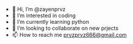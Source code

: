 - 👋 Hi, I’m @zayenprvz
- 👀 I’m interested in coding
- 🌱 I’m currently learning python
- 💞️ I’m looking to collaborate on new prjects
- 📫 How to reach me prvzprvz666@gmail.com

<!---prvzprvz666@gmail.com
zayenprvz/zayenprvz is a ✨ special ✨ repository because its `README.md` (this file) appears on your GitHub profile.
You can click the Preview link to take a look at your changes.
--->
